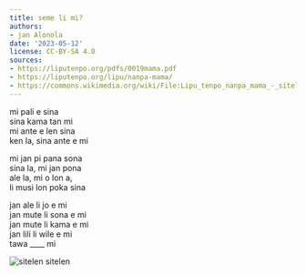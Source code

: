 ```yaml
---
title: seme li mi?
authors:
- jan Alonola
date: '2023-05-12'
license: CC-BY-SA 4.0
sources:
- https://liputenpo.org/pdfs/0019mama.pdf
- https://liputenpo.org/lipu/nanpa-mama/
- https://commons.wikimedia.org/wiki/File:Lipu_tenpo_nanpa_mama_-_sitelen_sitelen.png
---
```


mi pali e sina  
sina kama tan mi  
mi ante e len sina  
ken la, sina ante e mi

mi jan pi pana sona  
sina la, mi jan pona  
ale la, mi o lon a,  
li musi lon poka sina

jan ale li jo e mi  
jan mute li sona e mi  
jan mute li kama e mi  
jan lili li wile e mi  
tawa ____ mi

![sitelen sitelen](https://upload.wikimedia.org/wikipedia/commons/c/c3/Lipu_tenpo_nanpa_mama_-_sitelen_sitelen.png)